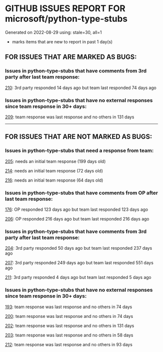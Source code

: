 
# GITHUB ISSUES REPORT FOR microsoft/python-type-stubs


Generated on 2022-08-29 using: stale=30, all=1


* marks items that are new to report in past 1 day(s)


## FOR ISSUES THAT ARE MARKED AS BUGS:


### Issues in python-type-stubs that have comments from 3rd party after last team response:


  [210](https://github.com/microsoft/python-type-stubs/issues/210 "The IntelliSense of Pylance works not well"): 3rd party responded 14 days ago but team last responded 74 days ago

### Issues in python-type-stubs that have no external responses since team response in 30+ days:


  [209](https://github.com/microsoft/python-type-stubs/issues/209 "Missing docstrings for functions in matpotlib.pyplot"): team response was last response and no others in 131 days

---

## FOR ISSUES THAT ARE NOT MARKED AS BUGS:


### Issues in python-type-stubs that need a response from team:


  [205](https://github.com/microsoft/python-type-stubs/issues/205 "[BUG?] VSCode Intellisense Fails To Complete Python's PyQt API Properties"): needs an initial team response (199 days old)

  [214](https://github.com/microsoft/python-type-stubs/issues/214 "matplotlib markerstyle is incomplete"): needs an initial team response (72 days old)

  [216](https://github.com/microsoft/python-type-stubs/issues/216 "type of subplots is partially unknown in matplotlib plt.subplots"): needs an initial team response (64 days old)

### Issues in python-type-stubs that have comments from OP after last team response:


  [176](https://github.com/microsoft/python-type-stubs/issues/176 "request : opencv-contrib"): OP responded 123 days ago but team last responded 123 days ago

  [206](https://github.com/microsoft/python-type-stubs/issues/206 "No suggestion/autocomplete for example for xml.dom.minidom objects"): OP responded 216 days ago but team last responded 216 days ago

### Issues in python-type-stubs that have comments from 3rd party after last team response:


  [204](https://github.com/microsoft/python-type-stubs/issues/204 "Intellisense does work with GTK+ 3 (GObject Introspection)"): 3rd party responded 50 days ago but team last responded 237 days ago

  [207](https://github.com/microsoft/python-type-stubs/issues/207 "RPi.GPIO does not work"): 3rd party responded 249 days ago but team last responded 551 days ago

  [211](https://github.com/microsoft/python-type-stubs/issues/211 "Publish each stubs as stub-only package"): 3rd party responded 4 days ago but team last responded 5 days ago

### Issues in python-type-stubs that have no external responses since team response in 30+ days:


  [193](https://github.com/microsoft/python-type-stubs/issues/193 "VS Code AutoComplete does not include some functions of 3rd Party Modules like (NumPy, Pandas, Matplotlib,...)"): team response was last response and no others in 74 days

  [200](https://github.com/microsoft/python-type-stubs/issues/200 "PyRight doesn't see arguments of constructor for class inherited from pandas.DataFrame"): team response was last response and no others in 74 days

  [202](https://github.com/microsoft/python-type-stubs/issues/202 "vscode autocomplete not working for 'cv2.dnn_DetectionModel' Class"): team response was last response and no others in 131 days

  [203](https://github.com/microsoft/python-type-stubs/issues/203 "Pylance incorrect unreachable result with pwntools"): team response was last response and no others in 58 days

  [212](https://github.com/microsoft/python-type-stubs/issues/212 "Pylance not be resolved the mongoengine"): team response was last response and no others in 93 days
